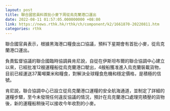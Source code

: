 ```yaml
---
layout: post
title: 聯合國官員料首批小麥下周從烏克蘭港口運出
date: 2022-08-11 01:57:05.000000000 +08:00
link: https://news.rthk.hk/rthk/ch/component/k2/1661870-20220811.htm
categories: rthk
---
```


聯合國官員表示，根據黑海港口糧食出口協議，預料下星期會有首批小麥，從烏克蘭港口運出。

負責監督協議的聯合國臨時協調員肯尼說，自從在伊斯坦布爾的聯合協調中心建立以來，已經批准12艘運糧船從烏克蘭港口駛出，4艘船獲准進入烏克蘭裝載貨物，目前已經運送37萬噸粟米和糧食，對解決全球糧食危機和穩定價格，是積極的信號。

肯尼說，聯合協調中心已設立從烏克蘭港口運糧的安全航海通道，並制定了詳細的運糧步驟，至今未發現任何違反協議的情況，預計在烏克蘭港口處理完積壓的貨物後，新的運糧船稍後可以接收今年收割的小麥。
